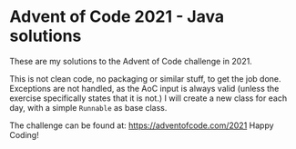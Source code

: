 # Advent of Code 2021 - Java solutions

These are my solutions to the Advent of Code challenge in 2021.

This is not clean code, no packaging or similar stuff, to get the job done. Exceptions are not handled, as the AoC input is always valid (unless the exercise specifically states that it is not.)
I will create a new class for each day, with a simple `Runnable` as base class.

The challenge can be found at: https://adventofcode.com/2021
Happy Coding!
